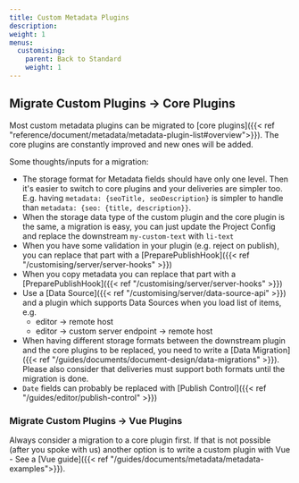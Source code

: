 ```yaml
---
title: Custom Metadata Plugins
description:
weight: 1
menus:
  customising:
    parent: Back to Standard
    weight: 1
---
```


## Migrate Custom Plugins -> Core Plugins

Most custom metadata plugins can be migrated to [core plugins]({{< ref "reference/document/metadata/metadata-plugin-list#overview">}}). The core plugins are constantly improved and new ones will be added.

Some thoughts/inputs for a migration:
- The storage format for Metadata fields should have only one level. Then it's easier to switch to core plugins and your deliveries are simpler too. E.g. having `metadata: {seoTitle, seoDescription}` is simpler to handle than `metadata: {seo: {title, description}}`.
- When the storage data type of the custom plugin and the core plugin is the same, a migration is easy, you can just update the Project Config and replace the downstream `my-custom-text` with `li-text`
- When you have some validation in your plugin (e.g. reject on publish), you can replace that part with a [PreparePublishHook]({{< ref "/customising/server/server-hooks" >}})
- When you copy metadata you can replace that part with a [PreparePublishHook]({{< ref "/customising/server/server-hooks" >}})
- Use a [Data Source]({{< ref "/customising/server/data-source-api" >}}) and a plugin which supports Data Sources when you load list of items, e.g.
  - editor -> remote host
  - editor -> custom server endpoint -> remote host
- When having different storage formats between the downstream plugin and the core plugins to be replaced, you need to write a [Data Migration]({{< ref "/guides/documents/document-design/data-migrations" >}}). Please also consider that deliveries must support both formats until the migration is done.
- `Date` fields can probably be replaced with [Publish Control]({{< ref "/guides/editor/publish-control" >}})


### Migrate Custom Plugins -> Vue Plugins

Always consider a migration to a core plugin first. If that is not possible (after you spoke with us) another option is to write a custom plugin with Vue - See a [Vue guide]({{< ref "/guides/documents/metadata/metadata-examples">}}).
